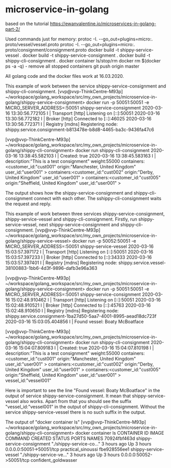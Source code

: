 # microservice-in-golang
based on the tutorial https://ewanvalentine.io/microservices-in-golang-part-2/

Used commands just for memory:
protoc -I. --go_out=plugins=micro:. proto/vessel/vessel.proto
protoc -I. --go_out=plugins=micro:. proto/consignment/consignment.proto
docker build -t shippy-service-vessel .
docker build -t shippy-service-consignment .
docker build -t shippy-cli-consignment .
docker container ls/stop/rm
docker rm $(docker ps -a -q) - remove all stopped containers
git push origin master

All golang code and the docker files work at 16.03.2020.

This example of work between the service shippy-service-consignment and shippy-cli-consignment.
[vvp@vvp-ThinkCentre-M93p] ~/workspace/golang_workspace/src/my_own_projects/microservice-in-golang/shippy-service-consignment> docker run -p 50051:50051 -e MICRO_SERVER_ADDRESS=:50051 shippy-service-consignment
2020-03-16 13:30:56.772105 I | Transport [http] Listening on [::]:50051
2020-03-16 13:30:56.772182 I | Broker [http] Connected to [::]:46025
2020-03-16 13:30:56.772371 I | Registry [mdns] Registering node: shippy.service.consignment-b813478e-b8d8-4465-ba3c-9436fa47c6

[vvp@vvp-ThinkCentre-M93p] ~/workspace/golang_workspace/src/my_own_projects/microservice-in-golang/shippy-cli-consignment> docker run shippy-cli-consignment
2020-03-16 13:38:45.582103 I | Created: true
2020-03-16 13:38:45.583163 I | description:"This is a test consignment" weight:55000 containers:<customer_id:"cust001" origin:"Manchester, United Kingdom" user_id:"user001" > containers:<customer_id:"cust002" origin:"Derby, United Kingdom" user_id:"user001" > containers:<customer_id:"cust005" origin:"Sheffield, United Kingdom" user_id:"user001" >

The output shows how the shippy-service-consignment and shippy-cli-consignment connect with each other. The sshippy-cli-consignment waits the request and reply.

This example of work between three services shippy-service-consignment, shippy-service-vessel and shippy-cli-consignment.
Firstly, run shippy-service-vessel, next shippy-service-consignment and shippy-cli-consignment.
[vvp@vvp-ThinkCentre-M93p] ~/workspace/golang_workspace/src/my_own_projects/microservice-in-golang/shippy-service-vessel> docker run -p 50052:50051 -e MICRO_SERVER_ADDRESS=:50051 shippy-service-vessel
2020-03-16 15:03:57.397172 I | Transport [http] Listening on [::]:50051
2020-03-16 15:03:57.397233 I | Broker [http] Connected to [::]:34333
2020-03-16 15:03:57.397401 I | Registry [mdns] Registering node: shippy.service.vessel-38100883-1bb6-4d3f-9896-dafb3e96a363

[vvp@vvp-ThinkCentre-M93p] ~/workspace/golang_workspace/src/my_own_projects/microservice-in-golang/shippy-service-consignment> docker run -p 50051:50051 -e MICRO_SERVER_ADDRESS=:50051 shippy-service-consignment
2020-03-16 15:02:48.910462 I | Transport [http] Listening on [::]:50051
2020-03-16 15:02:48.910521 I | Broker [http] Connected to [::]:45763
2020-03-16 15:02:48.910650 I | Registry [mdns] Registering node: shippy.service.consignment-1ba27d50-5aa7-4001-8995-aead18dc723f
2020-03-16 15:03:05.404856 I | Found vessel: Boaty McBoatface 

[vvp@vvp-ThinkCentre-M93p] ~/workspace/golang_workspace/src/my_own_projects/microservice-in-golang/shippy-cli-consignment> docker run shippy-cli-consignment
2020-03-16 15:04:07.809183 I | Created: true
2020-03-16 15:04:07.810198 I | description:"This is a test consignment" weight:55000 containers:<customer_id:"cust001" origin:"Manchester, United Kingdom" user_id:"user001" > containers:<customer_id:"cust002" origin:"Derby, United Kingdom" user_id:"user001" > containers:<customer_id:"cust005" origin:"Sheffield, United Kingdom" user_id:"user001" > vessel_id:"vessel001" 

Here is important to see the line "Found vessel: Boaty McBoatface" in the output of service shippy-service-consignment. It mean that shippy-service-vessel also works. Apart from that you should see the suffix "vessel_id:"vessel001" in the output of shippy-cli-consignment. Without the service shippy-service-vessel there is no such suffix in the output.

The output of "docker container ls"
[vvp@vvp-ThinkCentre-M93p] ~/workspace/golang_workspace/src/my_own_projects/microservice-in-golang/shippy-cli-consignment> docker container ls
CONTAINER ID        IMAGE                        COMMAND                  CREATED             STATUS              PORTS                      NAMES
70924fbf463d        shippy-service-consignment   "./shippy-service-co…"   3 hours ago         Up 3 hours          0.0.0.0:50051->50051/tcp   practical_sinoussi
fbe928556ee1        shippy-service-vessel        "./shippy-service-ve…"   3 hours ago         Up 3 hours          0.0.0.0:50052->50051/tcp   confident_goldwasser

